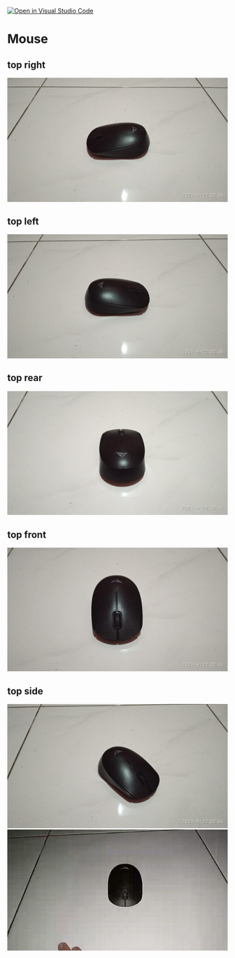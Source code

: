 [![Open in Visual Studio Code](https://classroom.github.com/assets/open-in-vscode-f059dc9a6f8d3a56e377f745f24479a46679e63a5d9fe6f495e02850cd0d8118.svg)](https://classroom.github.com/online_ide?assignment_repo_id=5700419&assignment_repo_type=AssignmentRepo)
# Mouse
## top right
![top-right](top-right.jpeg)
## top left
![top-left](top-left.jpeg)
## top rear
![top-rear](top-rear.jpeg)
## top front
![top-front](top-front.jpeg)
## top side
![top-front-tilted](top-front-tilted.jpeg)
<img src="gif.gif" width="700">